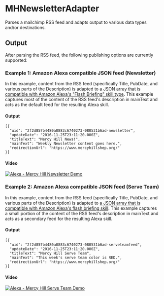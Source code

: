 # MHNewsletterAdapter
Parses a mailchimp RSS feed and adapts output to various data types and/or destinations.

## Output

After parsing the RSS feed, the following publishing options are currently supported:

### Example 1: Amazon Alexa compatible JSON feed (Newsletter)

In this example, content from the RSS feed (specifically Title, PubDate, and various parts of the Description) is adapted to [a JSON array that is compatible with Amazon Alexa's "Flash Briefing" skill type](https://developer.amazon.com/public/solutions/alexa/alexa-skills-kit/docs/flash-briefing-skill-api-feed-reference#json-message-examples). This example captures most of the content of the RSS feed's description in mainText and acts as the default feed for the resulting Alexa skill.

#### Output

    [{
      "uid": "2f2d857b4480a0883c6740273-080531b6ad-newsletter",
      "updateDate": "2016-11-25T23:11:20.000Z",
      "titleText": "Mercy Hill News!",
      "mainText": "Weekly Newsletter content goes here.",
      "redirectionUrl": "https://www.mercyhillshep.org/"
    }]

#### Video

[![Alexa - Mercy Hill Newsletter Demo](http://img.youtube.com/vi/lIMXH-aarto/0.jpg)](http://www.youtube.com/watch?v=lIMXH-aarto "Click for YouTube Video: Alexa - Mercy Hill Newsletter Demo")

### Example 2: Amazon Alexa compatible JSON feed (Serve Team)

In this example, content from the RSS feed (specifically Title, PubDate, and various parts of the Description) is adapted to [a JSON array that is compatible with Amazon Alexa's flash briefing skill](https://developer.amazon.com/public/solutions/alexa/alexa-skills-kit/docs/flash-briefing-skill-api-feed-reference#json-message-examples). This example captures a small portion of the content of the RSS feed's description in mainText and acts as a secondary feed for the resulting Alexa skill.

#### Output

    [{
      "uid": "2f2d857b4480a0883c6740273-080531b6ad-serveteamfeed",
      "updateDate": "2016-11-25T23:11:20.000Z",
      "titleText": "Mercy Hill Serve Team",
      "mainText": "This week's serve team color is RED.",
      "redirectionUrl": "https://www.mercyhillshep.org/"
    }]

#### Video

[![Alexa - Mercy Hill Serve Team Demo](http://img.youtube.com/vi/lIRUHjR1VBI/0.jpg)](http://www.youtube.com/watch?v=lIRUHjR1VBI "Click for YouTube Video: Alexa - Mercy Hill Serve Team Demo")

